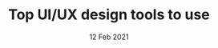 ---
title: "Top UI/UX design tools to use"
draft: false
desc: Full Cycle of software development services of enterprises and small companies
featureImage: /assets/img/blogs/blog_main_1.png
name: Umair shah
time: 03:23 PM
date: 12 Feb 2021
firstPara: Discover the satisfactory UI/UX layout equipment for designers — from prototyping to records structure, we will cover them all. Softigh is providing our customers a path to quality design with are offered by softight’s best UI/UX designers. Softigh’s team is dedicated to give its customers best products. UI and UX are two distinct aspects of web layout, but they work hand-in-hand. While UI focuses on your design interface and how a user interacts with it, UX emphasizes a user’s experience as they use your product or service. Softigh is using best tools all around the world to get better user experience and to introduce new technology. As softigh purpose is to shine innovate and think big. Tools which softigh is using in UI design are Sketch, InVision Studio, Axure, Craft, Proto.io, Adobe XD, Marvel, Figma, Framer X, Origami Studio and Webflow. Softigh relies on these tools as these tools are recommended as best tools to build a UI design more appealing. 
secondPara:
subImage: /assets/img/blogs/blog-2-sub-ui-ux.jpeg
thirdPara: Softigh tends to provide  a better user experience In regards to have a good user side experience. Different tools are used to get an amazing UX design. Softigh is using some of top ranked tools which are FlowMapp, Balsamiq, VisualSitemaps, Treejack, Wireframe.cc, Optimal Workshop. Softigh  is using these tools as UX planning tool for creating visual sitemaps and user flow. These tool are very effective for planning the development of a site, mobile or web app, and it allows all the participants in the process to collaborate with each other, which makes the workflow easier and more convenient. Balsamiq Wireframes is a user interface design tool for creating wireframes (sometimes called mockups or low-fidelity prototypes). You can use it to generate digital sketches of your idea or concept for an application or website, to facilitate discussion and understanding before any code is written. Treejack helps you understand where people are currently getting lost and how they expect to look for key information on your website. The easier your website is to navigate, the bigger the likelihood people will come back (which is a win for you).
fourthPara:
---